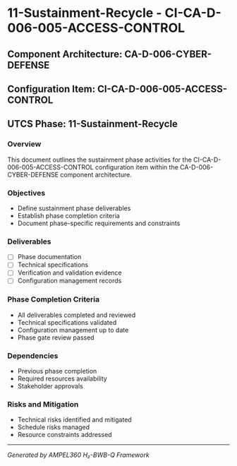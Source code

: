 # 11-Sustainment-Recycle - CI-CA-D-006-005-ACCESS-CONTROL

## Component Architecture: CA-D-006-CYBER-DEFENSE
## Configuration Item: CI-CA-D-006-005-ACCESS-CONTROL
## UTCS Phase: 11-Sustainment-Recycle

### Overview
This document outlines the sustainment phase activities for the CI-CA-D-006-005-ACCESS-CONTROL configuration item within the CA-D-006-CYBER-DEFENSE component architecture.

### Objectives
- Define sustainment phase deliverables
- Establish phase completion criteria
- Document phase-specific requirements and constraints

### Deliverables
- [ ] Phase documentation
- [ ] Technical specifications
- [ ] Verification and validation evidence
- [ ] Configuration management records

### Phase Completion Criteria
- All deliverables completed and reviewed
- Technical specifications validated
- Configuration management up to date
- Phase gate review passed

### Dependencies
- Previous phase completion
- Required resources availability
- Stakeholder approvals

### Risks and Mitigation
- Technical risks identified and mitigated
- Schedule risks managed
- Resource constraints addressed

---
*Generated by AMPEL360 H₂-BWB-Q Framework*
